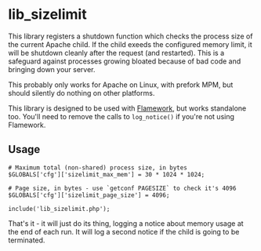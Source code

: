 # lib_sizelimit

This library registers a shutdown function which checks the process size of the current Apache child.
If the child exeeds the configured memory limit, it will be shutdown cleanly after the request (and restarted).
This is a safeguard against processes growing bloated because of bad code and bringing down your server.

This probably only works for Apache on Linux, with prefork MPM, but should silently do nothing on other platforms.

This library is designed to be used with <a href="https://github.com/exflickr/flamework">Flamework</a>, but works standalone too.
You'll need to remove the calls to `log_notice()` if you're not using Flamework.


## Usage

    # Maximum total (non-shared) process size, in bytes
    $GLOBALS['cfg']['sizelimit_max_mem'] = 30 * 1024 * 1024;

    # Page size, in bytes - use `getconf PAGESIZE` to check it's 4096
    $GLOBALS['cfg']['sizelimit_page_size'] = 4096;

    include('lib_sizelimit.php');

That's it - it will just do its thing, logging a notice about memory usage at the end of each run.
It will log a second notice if the child is going to be terminated.
